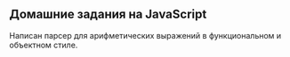 ## Домашние задания на JavaScript

Написан парсер для арифметических выражений в функциональном и объектном стиле.
